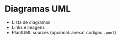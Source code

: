 # Diagramas UML

- Lista de diagramas 
- Links e imagens
- PlantUML sources (opcional: anexar códigos `.puml`)
